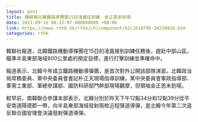 ```yaml
---
layout: post
title: 韓媒稱北韓鐵路導彈團15日凌晨往訓練　金正恩未到場
date: 2021-09-16 08:22:07.000000000 +08:00
link: https://news.rthk.hk/rthk/ch/component/k2/1610795-20210916.htm
categories: rthk
---
```


韓聯社報道，北韓鐵路機動導彈團在15日的凌晨接到訓練任務後，趕赴中部山區，瞄準半島東部海域800公里處的預定目標，進行打擊訓練並準確命中。

報道表示，北韓今年成立鐵路機動導彈團，是首次對外公開該部隊演習。北韓政治局常務委員、黨中央委員會書記朴正天現場指導訓練，黨中央委員會軍政指導部、軍需工業部、軍總參謀部、國防科研部門幹部現場觀摩，但領袖金正恩未到場。

較早前，南韓聯合參謀本部表示，北韓分別於昨天下午12點34分和12點39分從平安南道陽德郡一帶，向半島東部海域發射兩枚近程彈道導彈，是北韓今年第二次違反聯合國安理會決議發射彈道導彈。
